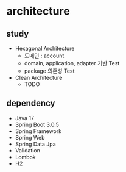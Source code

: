 # architecture

## study
- Hexagonal Architecture
  - 도메인 : account
  - domain, application, adapter 기반 Test
  - package 의존성 Test
- Clean Architecture
  - TODO

## dependency
- Java 17
- Spring Boot 3.0.5
- Spring Framework
- Spring Web
- Spring Data Jpa
- Validation
- Lombok
- H2
